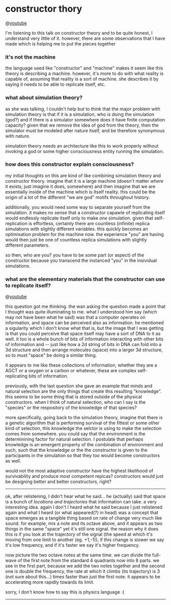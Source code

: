 # constructor thory

@[youtube](https://www.youtube.com/watch?v=B2SSJmE0TeM)

I'm listening to this talk on constructor theory and to be quite honest, I understand very little of it. however, there are some observations that I have made which is helping me to put the pieces together

### it's not the machine

the language used like "constructor" and "machine" makes it seem like this theory is describing a machine. however, it's more to do with what reality is capable of, assuming that reality is a sort of machine. she describes it by saying it needs to be able to replicate itself, etc.

### what about simulation theory?

as she was talking, I couldn't help but to think that the major problem with simulation theory is that if it is a simulation, who is doing the simulation (god?) and if there is a simulator somewhere does it have finite computation capacity? given that we remove the idea of god from the theory, then the simulator must be modeled after nature itself, and be therefore synonymous with nature.

simulation theory needs an architecture like this to work properly without invoking a god or some higher consciousness entity running the simulation.

### how does this constructor explain consciousness?

my initial thoughts on this are kind of like combining simulation theory and constructor theory. imagine that it is a large machine (doesn't matter *where* it exists; just imagine it does, somewhere) and then imagine that we are essentially inside of the machine which is itself reality. this could be the origin of a lot of the different "we are god" motifs throughout history.

additionally, you would need some way to separate yourself from the simulation. it makes no sense that a constructor capawle of replicating itself would endlessly replicate itself only to make *one* simulation. given that self-replication is effortless, certainly there are countless (infinite) replica simulations with slightly different variables. this quickly becomes an optimisation problem for the machine now. the experience "you" are having would then just be one of countless replica simulations with slightly different parameters.

so then, who are you? you have to be some part (or aspect) of the constructor because you transcend the instanced "you" in the insividual simulations.

### what are the elementary materials that the constructor can use to replicate itself?

@[youtube](https://youtu.be/B2SSJmE0TeM?t=3525)

this question got me thinking. the wan asking the question made a point that I thought was quite illuminating to me. what I understood him say (which may not have been what he said) was that a computer operates on information, and space can be perceived also as information. he mentioned a sigularity which I don't know what that is, but the image that I was getting is that you could perceive that space itself may have a sort of DNA to it as well. it too is a whole bunch of bits of information interacting with other bits of information and -- just like how a 2d string of bits in DNA can fold into a 3d structure and then arrange molecules (space) into a larger 3d structure, so to must "space" be doing a similar thing.

it appears to me like these collections of information, whether they are a AGCT or a oxygen or a carbon or whatever, these are complex self-replicating bits of information.

previously, with the last question she gave an example that minds and natural selection are the only things that create this resulting "knowledge". this seems to be some thing that is stored outside of the physical constructors. when I think of natural selection, who can I say is the "species" or the respository of the knowledge of that species?

more specifically, going back to the simulation theory, imagine that there is a genetic algorithm that is performing survival of the fittest or some other kind of selection, this knowledge the selctor is using to make the selection comes from somewhere. you could say that the environment is the determinining factor for natural selection. I postulate that perhaps knowledge is an emergent property of the combination of environment and such, such that the knowledge or the the constructor is given to the participants in the simulation so that they too would become constructors as well.

would not the most adaptive constructor have the highest likelihood of survivability and produce most competent repicas? constructors would just be designing better and better constructors, right?

---

ok, after relistening, I didn't hear what he said... he (actually) said that space is a bunch of *locations and trajectories* that information can take. a very interesting idea. again I don't I heard what he said because I just relistened again and what I heard (or what appeared(?) in head) was a concept that space emerges as a tangible thing based on rate of change very much like sound. for example, mix a note and its octave above, and it appears as two things in the same "space" yet it's still one signal. the reason why it does this is if you look at the trajectory of the signal (the speed at which it's moving from one limit to another (eg. +1,-1)), if this change is slower we say it's low frequency, and if it's faster we say it's higher frequency.

now picture the two octave notes at the same time. we can divide the full-wave of the first note from the standard 4 quadrants now into 8 parts. we see in the first part, because we add the two notes together and the second one is double the frequency, the rate at which it climbs (its trajectory) is 3 (not sure about this...) times faster than just the first note. it appears to be accelerating more rapidly towards its limit.

sorry, I don't know how to say this is physics language :(

---
